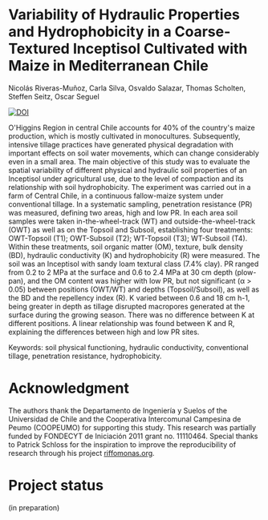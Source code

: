 # Variability of Hydraulic Properties and Hydrophobicity in a Coarse-Textured Inceptisol Cultivated with Maize in Mediterranean Chile 

Nicolás Riveras-Muñoz, Carla Silva, Osvaldo Salazar, Thomas Scholten, Steffen Seitz, Oscar Seguel

[![DOI](https://zenodo.org/badge/DOI/10.3390/soilsystems6040083)](https://doi.org/10.3390/soilsystems6040083)

O'Higgins Region in central Chile accounts for 40% of the country's maize production, which is mostly cultivated in monocultures. Subsequently, intensive tillage practices have generated physical degradation with important effects on soil water movements, which can change considerably even in a small area. The main objective of this study was to evaluate the spatial variability of different physical and hydraulic soil properties of an Inceptisol under agricultural use, due to the level of compaction and its relationship with soil hydrophobicity. The experiment was carried out in a farm of Central Chile, in a continuous fallow-maize system under conventional tillage. In a systematic sampling, penetration resistance (PR) was measured, defining two areas, high and low PR. In each area soil samples were taken in-the-wheel-track (WT) and outside-the-wheel-track (OWT) as well as on the Topsoil and Subsoil, establishing four treatments: OWT-Topsoil (T1); OWT-Subsoil (T2); WT-Topsoil (T3); WT-Subsoil (T4). Within these treatments, soil organic matter (OM), texture, bulk density (BD), hydraulic conductivity (K) and hydrophobicity (R) were measured. The soil was an Inceptisol with sandy loam textural class (7.4% clay). PR ranged from 0.2 to 2 MPa at the surface and 0.6 to 2.4 MPa at 30 cm depth (plow-pan), and the OM content was higher with low PR, but not significant (α > 0.05) between positions (OWT/WT) and depths (Topsoil/Subsoil), as well as the BD and the repellency index (R). K varied between 0.6 and 18 cm h-1, being greater in depth as tillage disrupted macropores generated at the surface during the growing season. There was no difference between K at different positions. A linear relationship was found between K and R, explaining the differences between high and low PR sites.

Keywords: soil physical functioning, hydraulic conductivity, conventional tillage, penetration resistance, hydrophobicity.

# Acknowledgment

The authors thank the Departamento de Ingeniería y Suelos of the Universidad de Chile and the Cooperativa Intercomunal Campesina de Peumo (COOPEUMO) for supporting this study. This research was partially funded by FONDECYT de Iniciación 2011 grant no. 11110464. Special thanks to Patrick Schloss for the inspiration to improve the reproducibility of research through his project [riffomonas.org](https://riffomonas.org/ "Pat's webpage").

# Project status
(in preparation)
